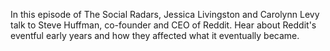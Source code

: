 In this episode of The Social Radars, Jessica Livingston and Carolynn Levy talk to Steve Huffman, co-founder and CEO of Reddit. Hear about Reddit's eventful early years and how they affected what it eventually became.